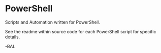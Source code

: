 # PowerShell
Scripts and Automation written for PowerShell.

See the readme within source code for each PowerShell script for specific details.

-BAL
